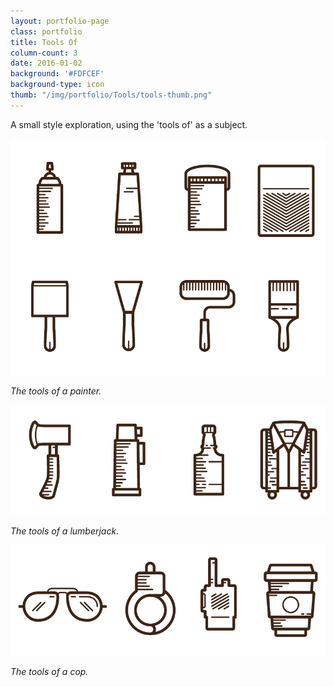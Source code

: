 ```yaml
---
layout: portfolio-page
class: portfolio
title: Tools Of
column-count: 3
date: 2016-01-02
background: '#FDFCEF'
background-type: icon
thumb: "/img/portfolio/Tools/tools-thumb.png"
---
```


A small style exploration, using the 'tools of' as a subject. 

<img class="fluid" src="/img/portfolio/Tools/tools-icon-grid-painter.png">

*The tools of a painter.*

<img class="fluid" src="/img/portfolio/Tools/tools-icon-grid-lumberjack.png">

*The tools of a lumberjack.*

<img class="fluid" src="/img/portfolio/Tools/tools-icon-grid-cop.png">

*The tools of a cop.*